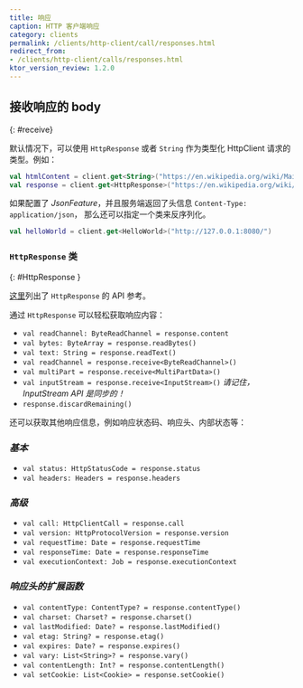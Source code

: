 ```yaml
---
title: 响应
caption: HTTP 客户端响应
category: clients
permalink: /clients/http-client/call/responses.html
redirect_from:
- /clients/http-client/calls/responses.html
ktor_version_review: 1.2.0
---
```


## 接收响应的 body

{: #receive}

默认情况下，可以使用 `HttpResponse` 或者 `String` 作为类型化
HttpClient 请求的类型。例如：

```kotlin
val htmlContent = client.get<String>("https://en.wikipedia.org/wiki/Main_Page")
val response = client.get<HttpResponse>("https://en.wikipedia.org/wiki/Main_Page")
```

如果配置了 *JsonFeature*，并且服务端返回了头信息 `Content-Type: application/json`，
那么还可以指定一个类来反序列化。

```kotlin
val helloWorld = client.get<HelloWorld>("http://127.0.0.1:8080/")
```

### `HttpResponse` 类

{: #HttpResponse }

[这里](https://api.ktor.io/{{site.ktor_version}}/io.ktor.client.response/-http-response/)列出了 `HttpResponse` 的 API 参考。

通过 `HttpResponse` 可以轻松获取响应内容：

* `val readChannel: ByteReadChannel = response.content`
* `val bytes: ByteArray = response.readBytes()`
* `val text: String = response.readText()`
* `val readChannel = response.receive<ByteReadChannel>()`
* `val multiPart = response.receive<MultiPartData>()`
* `val inputStream = response.receive<InputStream>()` *请记住，InputStream API 是同步的！*
* `response.discardRemaining()`

还可以获取其他响应信息，例如响应状态码、响应头、内部状态等：

### *基本*

* `val status: HttpStatusCode = response.status`
* `val headers: Headers = response.headers`

### *高级*

* `val call: HttpClientCall = response.call`
* `val version: HttpProtocolVersion = response.version`
* `val requestTime: Date = response.requestTime`
* `val responseTime: Date = response.responseTime`
* `val executionContext: Job = response.executionContext`

### *响应头的扩展函数*

* `val contentType: ContentType? = response.contentType()`
* `val charset: Charset? = response.charset()`
* `val lastModified: Date? = response.lastModified()`
* `val etag: String? = response.etag()`
* `val expires: Date? = response.expires()`
* `val vary: List<String>? = response.vary()`
* `val contentLength: Int? = response.contentLength()`
* `val setCookie: List<Cookie> = response.setCookie()`

